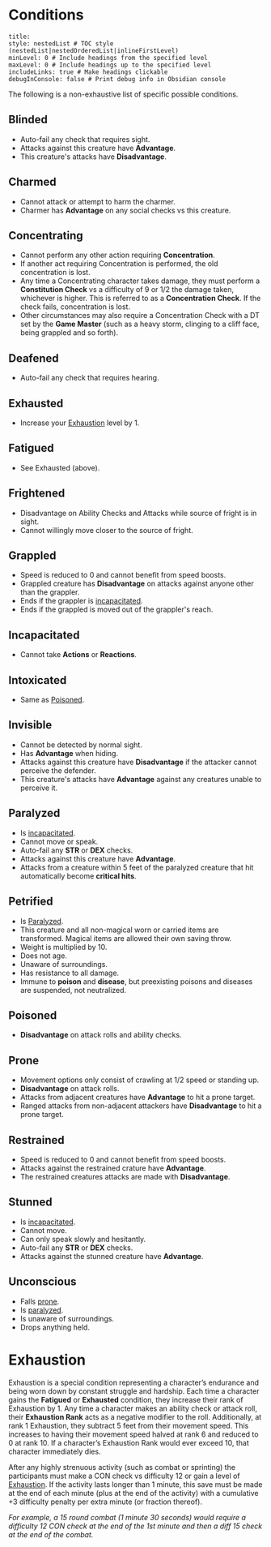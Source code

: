 # Conditions

```table-of-contents
title: 
style: nestedList # TOC style (nestedList|nestedOrderedList|inlineFirstLevel)
minLevel: 0 # Include headings from the specified level
maxLevel: 0 # Include headings up to the specified level
includeLinks: true # Make headings clickable
debugInConsole: false # Print debug info in Obsidian console
```

The following is a non-exhaustive list of specific possible conditions.

## Blinded
- Auto-fail any check that requires sight.
- Attacks against this creature have **Advantage**.
- This creature's attacks have **Disadvantage**.
## Charmed
- Cannot attack or attempt to harm the charmer.
- Charmer has **Advantage** on any social checks vs this creature.
## Concentrating
- Cannot perform any other action requiring **Concentration**.
- If another act requiring Concentration is performed, the old concentration is lost.
- Any time a Concentrating character takes damage, they must perform a **Constitution Check** vs a difficulty of 9 or 1/2 the damage taken, whichever is higher.  This is referred to as a **Concentration Check**.  If the check fails, concentration is lost.
- Other circumstances may also require a Concentration Check with a DT set by the **Game Master** (such as a heavy storm, clinging to a cliff face, being grappled and so forth).
## Deafened
- Auto-fail any check that requires hearing.
## Exhausted
- Increase your [Exhaustion](#Exhaustion) level by 1.
## Fatigued
- See Exhausted (above).
## Frightened
- Disadvantage on Ability Checks and Attacks while source of fright is in sight.
- Cannot willingly move closer to the source of fright.
## Grappled
- Speed is reduced to 0 and cannot benefit from speed boosts.
- Grappled creature has **Disadvantage** on attacks against anyone other than the grappler.
- Ends if the grappler is [incapacitated](#incapacitated).
- Ends if the grappled is moved out of the grappler's reach.
## Incapacitated
- Cannot take **Actions** or **Reactions**.
## Intoxicated
- Same as [Poisoned](#Poisoned).
## Invisible
- Cannot be detected by normal sight.
- Has **Advantage** when hiding.
- Attacks against this creature have **Disadvantage** if the attacker cannot perceive the defender.
- This creature's attacks have **Advantage** against any creatures unable to perceive it.
## Paralyzed
- Is [incapacitated](#incapacitated).
- Cannot move or speak.
- Auto-fail any **STR** or **DEX** checks.
- Attacks against this creature have **Advantage**.
- Attacks from a creature within 5 feet of the paralyzed creature that hit automatically become **critical hits**.
## Petrified
- Is [Paralyzed](#paralyzed).
- This creature and all non-magical worn or carried items are transformed.  Magical items are allowed their own saving throw.
- Weight is multiplied by 10.
- Does not age.
- Unaware of surroundings.
- Has resistance to all damage.
- Immune to **poison** and **disease**, but preexisting poisons and diseases are suspended, not neutralized.
## Poisoned
- **Disadvantage** on attack rolls and ability checks.
## Prone
- Movement options only consist of crawling at 1/2 speed or standing up.
- **Disadvantage** on attack rolls.
- Attacks from adjacent creatures have **Advantage** to hit a prone target.
- Ranged attacks from non-adjacent attackers have **Disadvantage** to hit a prone target.
## Restrained
- Speed is reduced to 0 and cannot benefit from speed boosts.
- Attacks against the restrained crature have **Advantage**.
- The restrained creatures attacks are made with **Disadvantage**.
## Stunned
- Is [incapacitated](#incapacitated).
- Cannot move.
- Can only speak slowly and hesitantly.
- Auto-fail any **STR** or **DEX** checks.
- Attacks against the stunned creature have **Advantage**.
## Unconscious
- Falls [prone](#prone).
- Is [paralyzed](#paralyzed).
- Is unaware of surroundings.
- Drops anything held.

# Exhaustion
Exhaustion is a special condition representing a character’s endurance and being worn down by constant struggle and hardship.  Each time a character gains the **Fatigued** or **Exhausted** condition, they increase their rank of Exhaustion by 1.  Any time a character makes an ability check or attack roll, their **Exhaustion Rank** acts as a negative modifier to the roll.  Additionally, at rank 1 Exhaustion, they subtract 5 feet from their movement speed.  This increases to having their movement speed halved at rank 6 and reduced to 0 at rank 10.  If a character’s Exhaustion Rank would ever exceed 10, that character immediately dies.

After any highly strenuous activity (such as combat or sprinting) the participants must make a CON check vs difficulty 12 or gain a level of [Exhaustion](#exhaustion).  If the activity lasts longer than 1 minute, this save must be made at the end of each minute (plus at the end of the activity) with a cumulative +3 difficulty penalty per extra minute (or fraction thereof).

*For example, a 15 round combat (1 minute 30 seconds) would require a difficulty 12 CON check at the end of the 1st minute and then a diff 15 check at the end of the combat.*